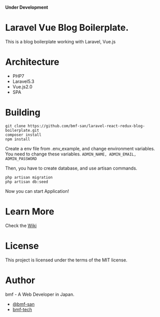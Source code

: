 **Under Development**

# Laravel Vue Blog Boilerplate.
This is a blog boilerplate working with Laravel, Vue.js

# Architecture
* PHP7
* Laravel5.3
* Vue.js2.0
* SPA

# Building
`git clone https://github.com/bmf-san/laravel-react-redux-blog-boilerplate.git`  
`composer install`  
`npm install`  

Create a env file from .env_example, and change environment variables.
You need to change these variables.
`ADMIN_NAME, ADMIN_EMAIL, ADMIN_PASSWORD`

Then, you have to create database, and use artisan commands.

`php artisan migration`  
`php artisan db:seed`

Now you can start Application!

# Learn More
Check the [Wiki](https://github.com/bmf-san/laravel-react-redux-blog-boilerplate/wiki)

# License
This project is licensed under the terms of the MIT license.

# Author
bmf - A Web Developer in Japan.
* [@bmf-san](https://twitter.com/bmf_san)
* [bmf-tech](http://bmf-tech.com/)
